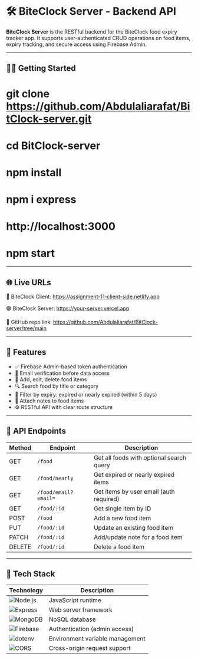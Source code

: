# 🛠️ BiteClock Server - Backend API

**BiteClock Server** is the RESTful backend for the BiteClock food expiry tracker app. It supports user-authenticated CRUD operations on food items, expiry tracking, and secure access using Firebase Admin.

---
## 🧑‍💻 Getting Started

# git clone https://github.com/Abdulaliarafat/BitClock-server.git
# cd BitClock-server
# npm install
# npm i express
# http://localhost:3000
# npm start
---

## 🌐 Live URLs

🔴 BiteClock Client: https://assignment-11-client-side.netlify.app  

🟣 BiteClock Server: https://your-server.vercel.app <!-- Replace with actual URL -->

🔴 GitHub repo link: https://github.com/Abdulaliarafat/BitClock-server/tree/main

---

## 🚀 Features

- ✅ Firebase Admin-based token authentication
- 🔐 Email verification before data access
- 📝 Add, edit, delete food items
- 🔍 Search food by title or category
- 📅 Filter by expiry: expired or nearly expired (within 5 days)
- 🧾 Attach notes to food items
- ⚙️ RESTful API with clear route structure

---

## 📁 API Endpoints

| Method | Endpoint               | Description                                  |
|--------|------------------------|----------------------------------------------|
| GET    | `/food`                | Get all foods with optional search query     |
| GET    | `/food/nearly`         | Get expired or nearly expired items          |
| GET    | `/food/email?email=`   | Get items by user email (auth required)      |
| GET    | `/food/:id`            | Get single item by ID                        |
| POST   | `/food`                | Add a new food item                          |
| PUT    | `/food/:id`            | Update an existing food item                 |
| PATCH  | `/food/:id`            | Add/update note for a food item              |
| DELETE | `/food/:id`            | Delete a food item                           |

---

## 🧰 Tech Stack

| Technology           | Description                                  |
|----------------------|----------------------------------------------|
| ![Node.js](https://img.shields.io/badge/Node.js-339933?style=for-the-badge&logo=node.js&logoColor=white) | JavaScript runtime              |
| ![Express](https://img.shields.io/badge/Express.js-000000?style=for-the-badge&logo=express&logoColor=white) | Web server framework            |
| ![MongoDB](https://img.shields.io/badge/MongoDB-4EA94B?style=for-the-badge&logo=mongodb&logoColor=white) | NoSQL database                  |
| ![Firebase](https://img.shields.io/badge/Firebase_Admin-FFCA28?style=for-the-badge&logo=firebase&logoColor=black) | Authentication (admin access)  |
| ![dotenv](https://img.shields.io/badge/dotenv-8DD6F9?style=for-the-badge&logo=dotenv&logoColor=black) | Environment variable management |
| ![CORS](https://img.shields.io/badge/CORS-enabled-blue?style=for-the-badge) | Cross-origin request support    |
